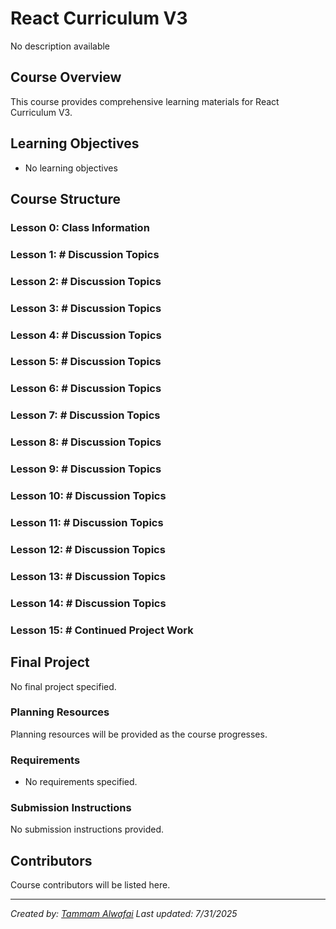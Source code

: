 # React Curriculum V3

No description available

## Course Overview

This course provides comprehensive learning materials for React Curriculum V3.

## Learning Objectives

- No learning objectives

## Course Structure

### Lesson 0: Class Information
### Lesson 1: # Discussion Topics
### Lesson 2: # Discussion Topics
### Lesson 3: # Discussion Topics
### Lesson 4: # Discussion Topics
### Lesson 5: # Discussion Topics
### Lesson 6: # Discussion Topics
### Lesson 7: # Discussion Topics
### Lesson 8: # Discussion Topics
### Lesson 9: # Discussion Topics
### Lesson 10: # Discussion Topics
### Lesson 11: # Discussion Topics
### Lesson 12: # Discussion Topics
### Lesson 13: # Discussion Topics
### Lesson 14: # Discussion Topics
### Lesson 15: # Continued Project Work

## Final Project

No final project specified.

### Planning Resources

Planning resources will be provided as the course progresses.

### Requirements

- No requirements specified.

### Submission Instructions

No submission instructions provided.

## Contributors

Course contributors will be listed here.

---

*Created by: [Tammam Alwafai](https://github.com/1992tw)*
*Last updated: 7/31/2025*